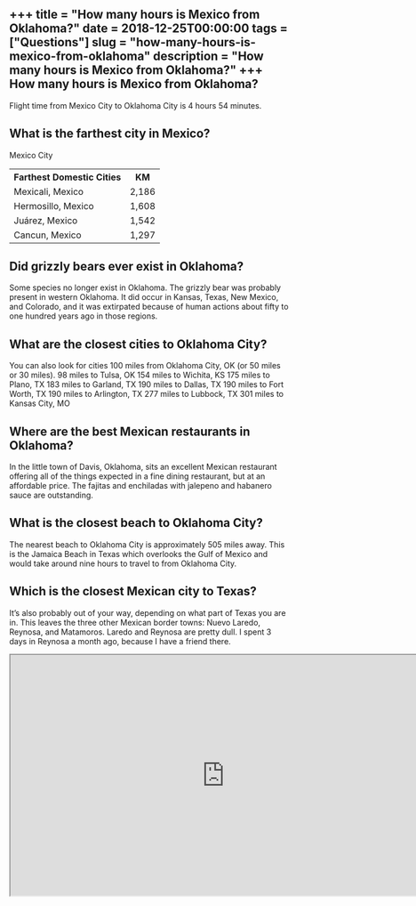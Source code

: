 +++
title = "How many hours is Mexico from Oklahoma?"
date = 2018-12-25T00:00:00
tags = ["Questions"]
slug = "how-many-hours-is-mexico-from-oklahoma"
description = "How many hours is Mexico from Oklahoma?"
+++
How many hours is Mexico from Oklahoma?
---------------------------------------

Flight time from Mexico City to Oklahoma City is 4 hours 54 minutes.

What is the farthest city in Mexico?
------------------------------------

Mexico City

<table><tr><th>Farthest Domestic Cities</th><th>KM</th></tr><tr><td>Mexicali, Mexico</td><td>2,186</td></tr><tr><td>Hermosillo, Mexico</td><td>1,608</td></tr><tr><td>Juárez, Mexico</td><td>1,542</td></tr><tr><td>Cancun, Mexico</td><td>1,297</td></tr></table>

Did grizzly bears ever exist in Oklahoma?
-----------------------------------------

Some species no longer exist in Oklahoma. The grizzly bear was probably present in western Oklahoma. It did occur in Kansas, Texas, New Mexico, and Colorado, and it was extirpated because of human actions about fifty to one hundred years ago in those regions.

What are the closest cities to Oklahoma City?
---------------------------------------------

You can also look for cities 100 miles from Oklahoma City, OK (or 50 miles or 30 miles). 98 miles to Tulsa, OK 154 miles to Wichita, KS 175 miles to Plano, TX 183 miles to Garland, TX 190 miles to Dallas, TX 190 miles to Fort Worth, TX 190 miles to Arlington, TX 277 miles to Lubbock, TX 301 miles to Kansas City, MO

Where are the best Mexican restaurants in Oklahoma?
---------------------------------------------------

In the little town of Davis, Oklahoma, sits an excellent Mexican restaurant offering all of the things expected in a fine dining restaurant, but at an affordable price. The fajitas and enchiladas with jalepeno and habanero sauce are outstanding.

What is the closest beach to Oklahoma City?
-------------------------------------------

The nearest beach to Oklahoma City is approximately 505 miles away. This is the Jamaica Beach in Texas which overlooks the Gulf of Mexico and would take around nine hours to travel to from Oklahoma City.

Which is the closest Mexican city to Texas?
-------------------------------------------

It’s also probably out of your way, depending on what part of Texas you are in. This leaves the three other Mexican border towns: Nuevo Laredo, Reynosa, and Matamoros. Laredo and Reynosa are pretty dull. I spent 3 days in Reynosa a month ago, because I have a friend there.

<iframe allow="accelerometer; autoplay; clipboard-write; encrypted-media; gyroscope; picture-in-picture" allowfullscreen="" class="__youtube_prefs__  epyt-is-override  no-lazyload" data-no-lazy="1" data-origheight="433" data-origwidth="770" data-skipgform_ajax_framebjll="" height="433" id="_ytid_61604" loading="lazy" src="https://www.youtube.com/embed/cOFlpfxY268?enablejsapi=1&autoplay=0&cc_load_policy=0&cc_lang_pref=&iv_load_policy=1&loop=0&modestbranding=0&rel=1&fs=1&playsinline=0&autohide=2&theme=dark&color=red&controls=1&" title="YouTube player" width="770"></iframe>